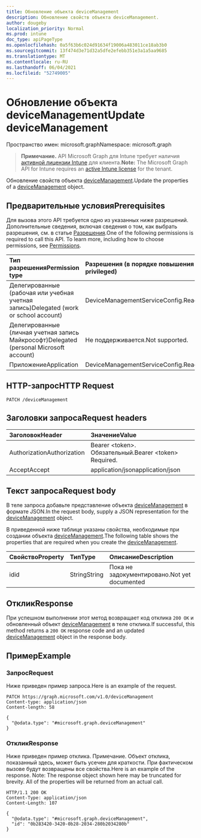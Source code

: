 ```yaml
---
title: Обновление объекта deviceManagement
description: Обновление свойств объекта deviceManagement.
author: dougeby
localization_priority: Normal
ms.prod: intune
doc_type: apiPageType
ms.openlocfilehash: 0a5f63b6c024d91634f19006a483011ce18ab3b0
ms.sourcegitcommit: 13f474d3e71d32a5dfe2efebb351e3a1a5aa9685
ms.translationtype: MT
ms.contentlocale: ru-RU
ms.lasthandoff: 06/04/2021
ms.locfileid: "52749005"
---
```

# <a name="update-devicemanagement"></a><span data-ttu-id="a1f86-103">Обновление объекта deviceManagement</span><span class="sxs-lookup"><span data-stu-id="a1f86-103">Update deviceManagement</span></span>

<span data-ttu-id="a1f86-104">Пространство имен: microsoft.graph</span><span class="sxs-lookup"><span data-stu-id="a1f86-104">Namespace: microsoft.graph</span></span>

> <span data-ttu-id="a1f86-105">**Примечание.** API Microsoft Graph для Intune требует наличия [активной лицензии Intune](https://go.microsoft.com/fwlink/?linkid=839381) для клиента.</span><span class="sxs-lookup"><span data-stu-id="a1f86-105">**Note:** The Microsoft Graph API for Intune requires an [active Intune license](https://go.microsoft.com/fwlink/?linkid=839381) for the tenant.</span></span>

<span data-ttu-id="a1f86-106">Обновление свойств объекта [deviceManagement](../resources/intune-tem-devicemanagement.md).</span><span class="sxs-lookup"><span data-stu-id="a1f86-106">Update the properties of a [deviceManagement](../resources/intune-tem-devicemanagement.md) object.</span></span>

## <a name="prerequisites"></a><span data-ttu-id="a1f86-107">Предварительные условия</span><span class="sxs-lookup"><span data-stu-id="a1f86-107">Prerequisites</span></span>
<span data-ttu-id="a1f86-p101">Для вызова этого API требуется одно из указанных ниже разрешений. Дополнительные сведения, включая сведения о том, как выбрать разрешения, см. в статье [Разрешения](/graph/permissions-reference).</span><span class="sxs-lookup"><span data-stu-id="a1f86-p101">One of the following permissions is required to call this API. To learn more, including how to choose permissions, see [Permissions](/graph/permissions-reference).</span></span>

|<span data-ttu-id="a1f86-110">Тип разрешения</span><span class="sxs-lookup"><span data-stu-id="a1f86-110">Permission type</span></span>|<span data-ttu-id="a1f86-111">Разрешения (в порядке повышения привилегий)</span><span class="sxs-lookup"><span data-stu-id="a1f86-111">Permissions (from least to most privileged)</span></span>|
|:---|:---|
|<span data-ttu-id="a1f86-112">Делегированные (рабочая или учебная учетная запись)</span><span class="sxs-lookup"><span data-stu-id="a1f86-112">Delegated (work or school account)</span></span>|<span data-ttu-id="a1f86-113">DeviceManagementServiceConfig.ReadWrite.All</span><span class="sxs-lookup"><span data-stu-id="a1f86-113">DeviceManagementServiceConfig.ReadWrite.All</span></span>|
|<span data-ttu-id="a1f86-114">Делегированные (личная учетная запись Майкрософт)</span><span class="sxs-lookup"><span data-stu-id="a1f86-114">Delegated (personal Microsoft account)</span></span>|<span data-ttu-id="a1f86-115">Не поддерживается.</span><span class="sxs-lookup"><span data-stu-id="a1f86-115">Not supported.</span></span>|
|<span data-ttu-id="a1f86-116">Приложение</span><span class="sxs-lookup"><span data-stu-id="a1f86-116">Application</span></span>|<span data-ttu-id="a1f86-117">DeviceManagementServiceConfig.ReadWrite.All</span><span class="sxs-lookup"><span data-stu-id="a1f86-117">DeviceManagementServiceConfig.ReadWrite.All</span></span>|

## <a name="http-request"></a><span data-ttu-id="a1f86-118">HTTP-запрос</span><span class="sxs-lookup"><span data-stu-id="a1f86-118">HTTP Request</span></span>
<!-- {
  "blockType": "ignored"
}
-->
``` http
PATCH /deviceManagement
```

## <a name="request-headers"></a><span data-ttu-id="a1f86-119">Заголовки запроса</span><span class="sxs-lookup"><span data-stu-id="a1f86-119">Request headers</span></span>
|<span data-ttu-id="a1f86-120">Заголовок</span><span class="sxs-lookup"><span data-stu-id="a1f86-120">Header</span></span>|<span data-ttu-id="a1f86-121">Значение</span><span class="sxs-lookup"><span data-stu-id="a1f86-121">Value</span></span>|
|:---|:---|
|<span data-ttu-id="a1f86-122">Authorization</span><span class="sxs-lookup"><span data-stu-id="a1f86-122">Authorization</span></span>|<span data-ttu-id="a1f86-123">Bearer &lt;token&gt;. Обязательный.</span><span class="sxs-lookup"><span data-stu-id="a1f86-123">Bearer &lt;token&gt; Required.</span></span>|
|<span data-ttu-id="a1f86-124">Accept</span><span class="sxs-lookup"><span data-stu-id="a1f86-124">Accept</span></span>|<span data-ttu-id="a1f86-125">application/json</span><span class="sxs-lookup"><span data-stu-id="a1f86-125">application/json</span></span>|

## <a name="request-body"></a><span data-ttu-id="a1f86-126">Текст запроса</span><span class="sxs-lookup"><span data-stu-id="a1f86-126">Request body</span></span>
<span data-ttu-id="a1f86-127">В теле запроса добавьте представление объекта [deviceManagement](../resources/intune-tem-devicemanagement.md) в формате JSON.</span><span class="sxs-lookup"><span data-stu-id="a1f86-127">In the request body, supply a JSON representation for the [deviceManagement](../resources/intune-tem-devicemanagement.md) object.</span></span>

<span data-ttu-id="a1f86-128">В приведенной ниже таблице указаны свойства, необходимые при создании объекта [deviceManagement](../resources/intune-tem-devicemanagement.md).</span><span class="sxs-lookup"><span data-stu-id="a1f86-128">The following table shows the properties that are required when you create the [deviceManagement](../resources/intune-tem-devicemanagement.md).</span></span>

|<span data-ttu-id="a1f86-129">Свойство</span><span class="sxs-lookup"><span data-stu-id="a1f86-129">Property</span></span>|<span data-ttu-id="a1f86-130">Тип</span><span class="sxs-lookup"><span data-stu-id="a1f86-130">Type</span></span>|<span data-ttu-id="a1f86-131">Описание</span><span class="sxs-lookup"><span data-stu-id="a1f86-131">Description</span></span>|
|:---|:---|:---|
|<span data-ttu-id="a1f86-132">id</span><span class="sxs-lookup"><span data-stu-id="a1f86-132">id</span></span>|<span data-ttu-id="a1f86-133">String</span><span class="sxs-lookup"><span data-stu-id="a1f86-133">String</span></span>|<span data-ttu-id="a1f86-134">Пока не задокументировано.</span><span class="sxs-lookup"><span data-stu-id="a1f86-134">Not yet documented</span></span>|



## <a name="response"></a><span data-ttu-id="a1f86-135">Отклик</span><span class="sxs-lookup"><span data-stu-id="a1f86-135">Response</span></span>
<span data-ttu-id="a1f86-136">При успешном выполнении этот метод возвращает код отклика `200 OK` и обновленный объект [deviceManagement](../resources/intune-tem-devicemanagement.md) в теле отклика.</span><span class="sxs-lookup"><span data-stu-id="a1f86-136">If successful, this method returns a `200 OK` response code and an updated [deviceManagement](../resources/intune-tem-devicemanagement.md) object in the response body.</span></span>

## <a name="example"></a><span data-ttu-id="a1f86-137">Пример</span><span class="sxs-lookup"><span data-stu-id="a1f86-137">Example</span></span>

### <a name="request"></a><span data-ttu-id="a1f86-138">Запрос</span><span class="sxs-lookup"><span data-stu-id="a1f86-138">Request</span></span>
<span data-ttu-id="a1f86-139">Ниже приведен пример запроса.</span><span class="sxs-lookup"><span data-stu-id="a1f86-139">Here is an example of the request.</span></span>
``` http
PATCH https://graph.microsoft.com/v1.0/deviceManagement
Content-type: application/json
Content-length: 58

{
  "@odata.type": "#microsoft.graph.deviceManagement"
}
```

### <a name="response"></a><span data-ttu-id="a1f86-140">Отклик</span><span class="sxs-lookup"><span data-stu-id="a1f86-140">Response</span></span>
<span data-ttu-id="a1f86-p102">Ниже приведен пример отклика. Примечание. Объект отклика, показанный здесь, может быть усечен для краткости. При фактическом вызове будут возвращены все свойства.</span><span class="sxs-lookup"><span data-stu-id="a1f86-p102">Here is an example of the response. Note: The response object shown here may be truncated for brevity. All of the properties will be returned from an actual call.</span></span>
``` http
HTTP/1.1 200 OK
Content-Type: application/json
Content-Length: 107

{
  "@odata.type": "#microsoft.graph.deviceManagement",
  "id": "0b283420-3420-0b28-2034-280b2034280b"
}
```




